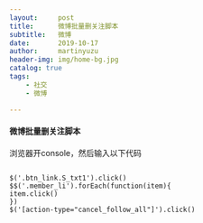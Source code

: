 ```yaml
---
layout:     post
title:      微博批量删关注脚本 
subtitle:   微博
date:       2019-10-17
author:     martinyuzu
header-img: img/home-bg.jpg
catalog: true
tags:
    - 社交
    - 微博

---
```






#### 微博批量删关注脚本

浏览器开console，然后输入以下代码



```

$('.btn_link.S_txt1').click()
$$('.member_li').forEach(function(item){
item.click()
})
$('[action-type="cancel_follow_all"]').click()

```
